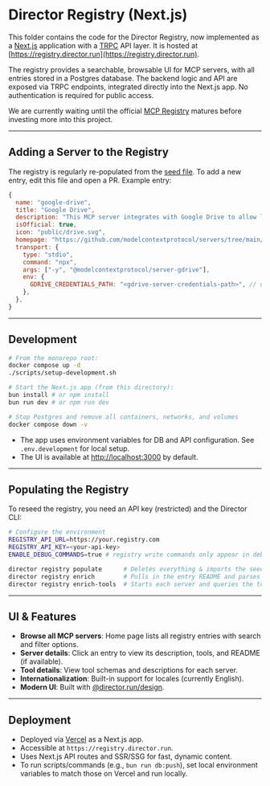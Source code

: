 # Director Registry (Next.js)

This folder contains the code for the Director Registry, now implemented as a [Next.js](https://nextjs.org/) application with a [TRPC](https://trpc.io/) API layer. It is hosted at [https://registry.director.run](https://registry.director.run).

The registry provides a searchable, browsable UI for MCP servers, with all entries stored in a Postgres database. The backend logic and API are exposed via TRPC endpoints, integrated directly into the Next.js app. No authentication is required for public access.

We are currently waiting until the official [MCP Registry](https://github.com/modelcontextprotocol/registry) matures before investing more into this project.

---

## Adding a Server to the Registry

The registry is regularly re-populated from the [seed file](./src/db/seed/entries.ts). To add a new entry, edit this file and open a PR. Example entry:

```js
{
  name: "google-drive",
  title: "Google Drive",
  description: "This MCP server integrates with Google Drive to allow listing, reading, and searching over files.",
  isOfficial: true,
  icon: "public/drive.svg",
  homepage: "https://github.com/modelcontextprotocol/servers/tree/main/src/gdrive",
  transport: {
    type: "stdio",
    command: "npx",
    args: ["-y", "@modelcontextprotocol/server-gdrive"],
    env: {
      GDRIVE_CREDENTIALS_PATH: "<gdrive-server-credentials-path>", // user will be prompted for the value on add
    },
  },
}
```

---

## Development

```bash
# From the monorepo root:
docker compose up -d
./scripts/setup-development.sh

# Start the Next.js app (from this directory):
bun install # or npm install
bun run dev # or npm run dev

# Stop Postgres and remove all containers, networks, and volumes
docker compose down -v
```

- The app uses environment variables for DB and API configuration. See `.env.development` for local setup.
- The UI is available at [http://localhost:3000](http://localhost:3000) by default.

---

## Populating the Registry

To reseed the registry, you need an API key (restricted) and the Director CLI:

```bash
# Configure the environment
REGISTRY_API_URL=https://your.registry.com
REGISTRY_API_KEY=<your-api-key>
ENABLE_DEBUG_COMMANDS=true # registry write commands only appear in debug mode

director registry populate      # Deletes everything & imports the seed file into the database
director registry enrich        # Pulls in the entry README and parses the parameters
director registry enrich-tools  # Starts each server and queries the tools (best used with the sandbox)
```

---

## UI & Features

- **Browse all MCP servers**: Home page lists all registry entries with search and filter options.
- **Server details**: Click an entry to view its description, tools, and README (if available).
- **Tool details**: View tool schemas and descriptions for each server.
- **Internationalization**: Built-in support for locales (currently English).
- **Modern UI**: Built with [@director.run/design](https://github.com/modelcontextprotocol/director/tree/main/packages/design).

---

## Deployment
- Deployed via [Vercel](https://vercel.com/) as a Next.js app.
- Accessible at `https://registry.director.run`.
- Uses Next.js API routes and SSR/SSG for fast, dynamic content.
- To run scripts/commands (e.g., `bun run db:push`), set local environment variables to match those on Vercel and run locally.